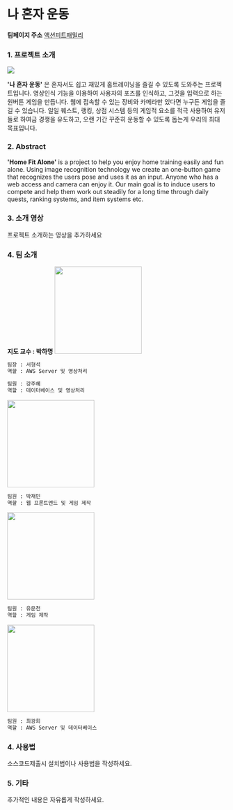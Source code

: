 
나 혼자 운동 
=============

**팀페이지 주소** [액션피트패밀리](https://github.com/kookmin-sw/capstone-2020-24)

### 1. 프로젝트 소개
<img src="https://user-images.githubusercontent.com/41886825/77662443-36613b80-6fbf-11ea-98c1-6779632a8bce.png"></img>
 
  **'나 혼자 운동'** 은 혼자서도 쉽고 재밌게 홈트레이닝을 즐길 수 있도록 도와주는 프로젝트입니다. 영상인식 기능을 이용하여 사용자의 포즈를 인식하고, 그것을 입력으로 하는 원버튼 게임을 만듭니다. 웹에 접속할 수 있는 장비와 카메라만 있다면 누구든 게임을 즐길 수 있습니다. 일일 퀘스트, 랭킹, 상점 시스템 등의 게임적 요소를 적극 사용하여 유저들로 하여금 경쟁을 유도하고, 오랜 기간 꾸준히 운동할 수 있도록 돕는게 우리의 최대 목표입니다.

### 2. Abstract
  **'Home Fit Alone'** is a project to help you enjoy home training easily and fun alone. Using image recognition technology we create an one-button game that recognizes the users pose and uses it as an input. Anyone who has a web access and camera can enjoy it. Our main goal is to induce users to compete and help them work out steadily for a long time through daily quests, ranking systems, 
and item systems etc.

### 3. 소개 영상

프로젝트 소개하는 영상을 추가하세요

### 4. 팀 소개

**지도 교수 : 박하명**
<img width="200" src="https://user-images.githubusercontent.com/30205073/77715644-79eb9200-701f-11ea-98fd-cd6af1d22a81.jpg"></img>
```markdown
팀장 : 서형석
역할 : AWS Server 및 영상처리
```
```markdown
팀원 : 강주혜
역할 : 데이터베이스 및 영상처리
```
<img width="200" src="https://user-images.githubusercontent.com/41886825/77715560-44df3f80-701f-11ea-87a6-a8bbede8c3e7.png"></img>
```markdown
팀원 : 박재민
역할 : 웹 프론트엔드 및 게임 제작
```
<img width="200" src="https://user-images.githubusercontent.com/41886825/77663023-ee8ee400-6fbf-11ea-887d-08eec9f228d1.jpg"></img>
```markdown
팀원 : 유문천
역할 : 게임 제작
```
<img width="200" src="https://user-images.githubusercontent.com/41886825/77666482-5b0be200-6fc4-11ea-9de3-8c7b9476a1f2.jpg"></img>
```markdown
팀원 : 최광희
역할 : AWS Server 및 데이터베이스
```

### 4. 사용법

소스코드제출시 설치법이나 사용법을 작성하세요.

### 5. 기타

추가적인 내용은 자유롭게 작성하세요.
